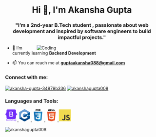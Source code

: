 <h1 align="center">Hi 👋, I'm Akansha Gupta</h1>
<h3 align="center">"I’m a 2nd-year B.Tech student , passionate about web development and inspired by software engineers to build impactful projects."</h3>
<img align="right" alt="Coding" width="400" src="https://camo.githubusercontent.com/a69ef1e4a173201181c22ac940c8b17935229d4d45ac5276631cbf4ba3d21db4/68747470733a2f2f6d69722d73332d63646e2d63662e626568616e63652e6e65742f70726f6a6563745f6d6f64756c65732f646973702f3630313031343131363737303437352e363036386265666634363430612e676966">

<p align="left">  </p>

- 🌱 I’m currently learning **Backend Development**

- 📫 You can reach me at **guptaakansha088@gmail.com**


<h3 align="left">Connect with me:</h3>
<p align="left">
<a href="https://linkedin.com/in/akansha-gupta-34879b336" target="blank"><img align="center" src="https://raw.githubusercontent.com/rahuldkjain/github-profile-readme-generator/master/src/images/icons/Social/linked-in-alt.svg" alt="akansha-gupta-34879b336" height="30" width="40" /></a>
<a href="https://github.com/akanshagupta008" target="blank"><img align="center" src="https://raw.githubusercontent.com/rahuldkjain/github-profile-readme-generator/master/src/images/icons/Social/github.svg" alt="akanshagupta008" height="30" width="40" /></a>
</p>

<h3 align="left">Languages and Tools:</h3>
<p align="left"> <a href="https://getbootstrap.com" target="_blank" rel="noreferrer"> <img src="https://raw.githubusercontent.com/devicons/devicon/master/icons/bootstrap/bootstrap-plain-wordmark.svg" alt="bootstrap" width="40" height="40"/> </a> <a href="https://www.w3schools.com/cpp/" target="_blank" rel="noreferrer"> <img src="https://raw.githubusercontent.com/devicons/devicon/master/icons/cplusplus/cplusplus-original.svg" alt="cplusplus" width="40" height="40"/> </a> <a href="https://www.w3schools.com/css/" target="_blank" rel="noreferrer"> <img src="https://raw.githubusercontent.com/devicons/devicon/master/icons/css3/css3-original-wordmark.svg" alt="css3" width="40" height="40"/> </a> <a href="https://www.w3.org/html/" target="_blank" rel="noreferrer"> <img src="https://raw.githubusercontent.com/devicons/devicon/master/icons/html5/html5-original-wordmark.svg" alt="html5" width="40" height="40"/> </a> <a href="https://developer.mozilla.org/en-US/docs/Web/JavaScript" target="_blank" rel="noreferrer"> <img src="https://raw.githubusercontent.com/devicons/devicon/master/icons/javascript/javascript-original.svg" alt="javascript" width="40" height="40"/> </a> </p>

<p><img align="center" src="https://github-readme-stats.vercel.app/api/top-langs?username=akanshagupta008&show_icons=true&locale=en&layout=compact" alt="akanshagupta008" /></p>
